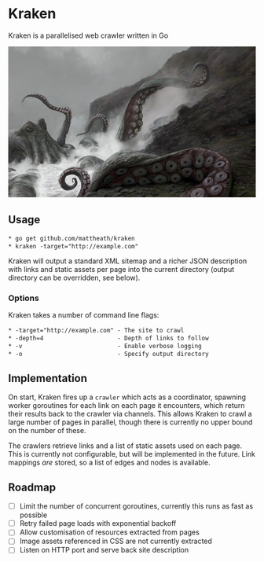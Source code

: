 # Kraken

Kraken is a parallelised web crawler written in Go

![](docs/kraken.jpg)

## Usage

	* go get github.com/mattheath/kraken
	* kraken -target="http://example.com"

Kraken will output a standard XML sitemap and a richer JSON description with links and static assets per page into the current directory (output directory can be overridden, see below).

### Options

Kraken takes a number of command line flags:

	* -target="http://example.com" - The site to crawl
	* -depth=4                     - Depth of links to follow
	* -v                           - Enable verbose logging
	* -o                           - Specify output directory

## Implementation

On start, Kraken fires up a `crawler` which acts as a coordinator, spawning worker goroutines for each link on each page it encounters, which return their results back to the crawler via channels. This allows Kraken to crawl a large number of pages in parallel, though there is currently no upper bound on the number of these.

The crawlers retrieve links and a list of static assets used on each page. This is currently not configurable, but will be implemented in the future. Link mappings _are_ stored, so a list of edges and nodes is available.

## Roadmap

 - [ ] Limit the number of concurrent goroutines, currently this runs as fast as possible
 - [ ] Retry failed page loads with exponential backoff
 - [ ] Allow customisation of resources extracted from pages
 - [ ] Image assets referenced in CSS are not currently extracted
 - [ ] Listen on HTTP port and serve back site description
